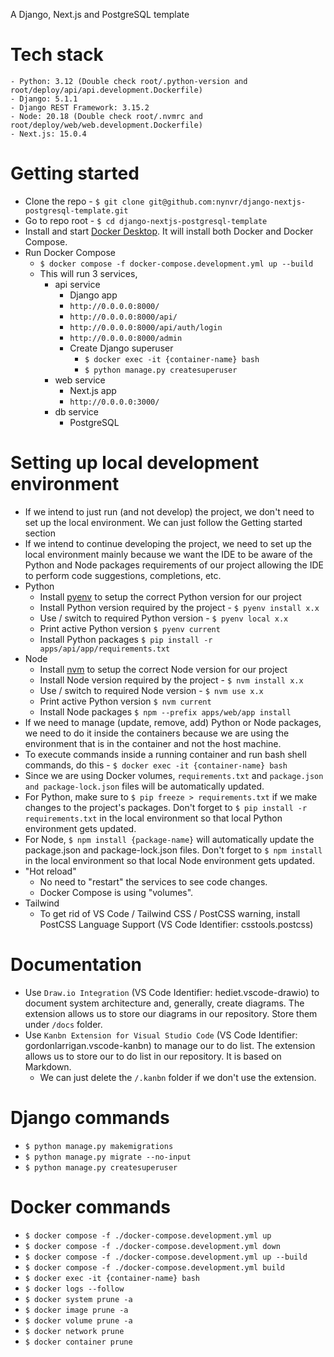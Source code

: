 A Django, Next.js and PostgreSQL template

# Tech stack

```
- Python: 3.12 (Double check root/.python-version and root/deploy/api/api.development.Dockerfile)
- Django: 5.1.1
- Django REST Framework: 3.15.2
- Node: 20.18 (Double check root/.nvmrc and root/deploy/web/web.development.Dockerfile)
- Next.js: 15.0.4
```

# Getting started

- Clone the repo - `$ git clone git@github.com:nynvr/django-nextjs-postgresql-template.git`
- Go to repo root - `$ cd django-nextjs-postgresql-template`
- Install and start [Docker Desktop](https://www.docker.com/products/docker-desktop/). It will install both Docker and Docker Compose.
- Run Docker Compose
  - `$ docker compose -f docker-compose.development.yml up --build`
  - This will run 3 services,
    - api service
      - Django app
      - `http://0.0.0.0:8000/`
      - `http://0.0.0.0:8000/api/`
      - `http://0.0.0.0:8000/api/auth/login`
      - `http://0.0.0.0:8000/admin`
      - Create Django superuser
        - `$ docker exec -it {container-name} bash`
        - `$ python manage.py createsuperuser`
    - web service
      - Next.js app
      - `http://0.0.0.0:3000/`
    - db service
      - PostgreSQL

# Setting up local development environment

- If we intend to just run (and not develop) the project, we don't need to set up the local environment. We can just follow the Getting started section
- If we intend to continue developing the project, we need to set up the local environment mainly because we want the IDE to be aware of the Python and Node packages requirements of our project allowing the IDE to perform code suggestions, completions, etc.
- Python
  - Install [pyenv](https://github.com/pyenv/pyenv?tab=readme-ov-file#installation) to setup the correct Python version for our project
  - Install Python version required by the project - `$ pyenv install x.x`
  - Use / switch to required Python version - `$ pyenv local x.x`
  - Print active Python version `$ pyenv current`
  - Install Python packages `$ pip install -r apps/api/app/requirements.txt`
- Node
  - Install [nvm](https://github.com/nvm-sh/nvm?tab=readme-ov-file#installing-and-updating) to setup the correct Node version for our project
  - Install Node version required by the project - `$ nvm install x.x`
  - Use / switch to required Node version - `$ nvm use x.x`
  - Print active Python version `$ nvm current`
  - Install Node packages `$ npm --prefix apps/web/app install`
- If we need to manage (update, remove, add) Python or Node packages, we need to do it inside the containers because we are using the environment that is in the container and not the host machine.
- To execute commands inside a running container and run bash shell commands, do this - `$ docker exec -it {container-name} bash`
- Since we are using Docker volumes, `requirements.txt` and `package.json and package-lock.json` files will be automatically updated.
- For Python, make sure to `$ pip freeze > requirements.txt` if we make changes to the project's packages. Don't forget to `$ pip install -r requirements.txt` in the local environment so that local Python environment gets updated.
- For Node, `$ npm install {package-name}` will automatically update the package.json and package-lock.json files. Don't forget to `$ npm install` in the local environment so that local Node environment gets updated.
- "Hot reload"
  - No need to "restart" the services to see code changes.
  - Docker Compose is using "volumes".
- Tailwind
  - To get rid of VS Code / Tailwind CSS / PostCSS warning, install PostCSS Language Support (VS Code Identifier: csstools.postcss)

# Documentation

- Use `Draw.io Integration` (VS Code Identifier: hediet.vscode-drawio) to document system architecture and, generally, create diagrams. The extension allows us to store our diagrams in our repository. Store them under `/docs` folder.
- Use `Kanbn Extension for Visual Studio Code` (VS Code Identifier: gordonlarrigan.vscode-kanbn) to manage our to do list. The extension allows us to store our to do list in our repository. It is based on Markdown.
  - We can just delete the `/.kanbn` folder if we don't use the extension.

# Django commands

- `$ python manage.py makemigrations`
- `$ python manage.py migrate --no-input`
- `$ python manage.py createsuperuser`

# Docker commands

- `$ docker compose -f ./docker-compose.development.yml up`
- `$ docker compose -f ./docker-compose.development.yml down`
- `$ docker compose -f ./docker-compose.development.yml up --build`
- `$ docker compose -f ./docker-compose.development.yml build`
- `$ docker exec -it {container-name} bash`
- `$ docker logs --follow`
- `$ docker system prune -a`
- `$ docker image prune -a`
- `$ docker volume prune -a`
- `$ docker network prune`
- `$ docker container prune`
